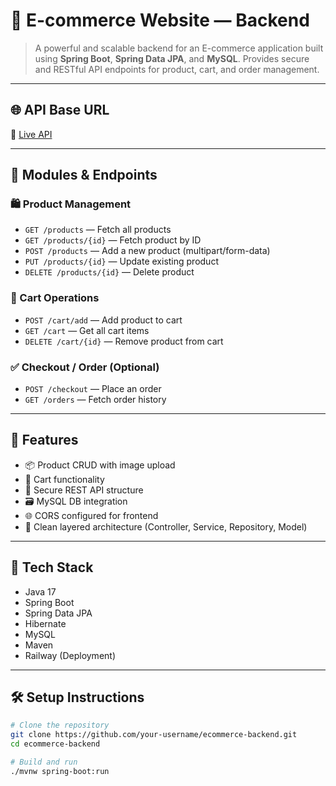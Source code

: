 # 🛒 E-commerce Website — Backend

> A powerful and scalable backend for an E-commerce application built using **Spring Boot**, **Spring Data JPA**, and **MySQL**. Provides secure and RESTful API endpoints for product, cart, and order management.

---

## 🌐 API Base URL

🔗 [Live API](https://steadfast-enthusiasm-production.up.railway.app/)

---

## 📂 Modules & Endpoints

### 🛍️ Product Management
- `GET /products` — Fetch all products  
- `GET /products/{id}` — Fetch product by ID  
- `POST /products` — Add a new product (multipart/form-data)  
- `PUT /products/{id}` — Update existing product  
- `DELETE /products/{id}` — Delete product  

### 🛒 Cart Operations
- `POST /cart/add` — Add product to cart  
- `GET /cart` — Get all cart items  
- `DELETE /cart/{id}` — Remove product from cart  

### ✅ Checkout / Order (Optional)
- `POST /checkout` — Place an order  
- `GET /orders` — Fetch order history  

---

## 🧠 Features

- 📦 Product CRUD with image upload  
- 🛒 Cart functionality  
- 🔐 Secure REST API structure  
- 🗃️ MySQL DB integration  
- 🌐 CORS configured for frontend  
- 📁 Clean layered architecture (Controller, Service, Repository, Model)

---

## 🔧 Tech Stack

- Java 17  
- Spring Boot  
- Spring Data JPA  
- Hibernate  
- MySQL  
- Maven  
- Railway (Deployment)  

---

## 🛠️ Setup Instructions

```bash
# Clone the repository
git clone https://github.com/your-username/ecommerce-backend.git
cd ecommerce-backend

# Build and run
./mvnw spring-boot:run
